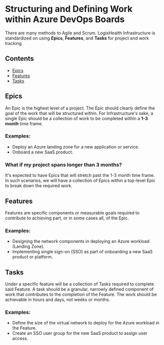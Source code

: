 # Structuring and Defining Work within Azure DevOps Boards

There are many methods to Agile and Scrum. LogixHealth Infrastructure is standardized on using **Epics**, **Features**, and **Tasks** for project and work tracking.

## Contents

- [Epics](#epics)
- [Features](#features)
- [Tasks](#tasks)

## Epics

An Epic is the highest level of a project. The Epic should clearly define the goal of the work that will be structured within. For Infrastructure's sake, a single Epic should be a collection of work to be completed within a **1-3 month** time frame.

### Examples:

- Deploy an Azure landing zone for a new application or service.
- Onboard a new SaaS product.

### What if my project spans longer than 3 months?

It's expected to have Epics that will stretch past the 1-3 month time frame. In such scenarios, we will have a collection of Epics within a top-level Epic to break down the required work.

## Features

Features are specific components or measurable goals required to contribute to achieving part, or in some cases all, of the Epic.

### Examples:

- Designing the network components in deploying an Azure workload (Landing Zone).
- Implementing single sign-on (SSO) as part of onboarding a new SaaS product or platform.

## Tasks

Under a specific feature will be a collection of Tasks required to complete said Feature. A task should be a granular, narrowly defined component of work that contributes to the completion of the Feature. The work should be achievable in hours and days, not weeks or months.

### Examples:

- Define the size of the virtual network to deploy for the Azure workload in the Feature.
- Create an SSO user group for the new SaaS product to assign user access.
